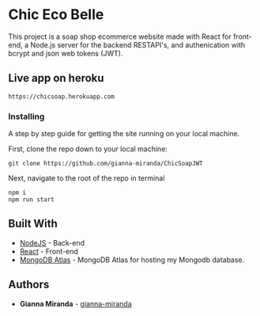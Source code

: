 # Chic Eco Belle 

This project is a soap shop ecommerce website made with React for front-end, a Node.js server for the backend RESTAPI's, and authenication with bcrypt and json web tokens (JWT).

## Live app on heroku 

    https://chicsoap.herokuapp.com

### Installing

A step by step guide for getting the site running on your local machine.

First, clone the repo down to your local machine:

```
git clone https://github.com/gianna-miranda/ChicSoapJWT
```

Next, navigate to the root of the repo in terminal

```
npm i
npm run start
```

## Built With

- [NodeJS](https://nodejs.org/en/) - Back-end
- [React](https://reactjs.org/) - Front-end
- [MongoDB Atlas](https://www.mongodb.com/cloud/atlas) - MongoDB Atlas for hosting my Mongodb database.

## Authors

- **Gianna Miranda**  - [gianna-miranda](https://github.com/gianna-miranda)